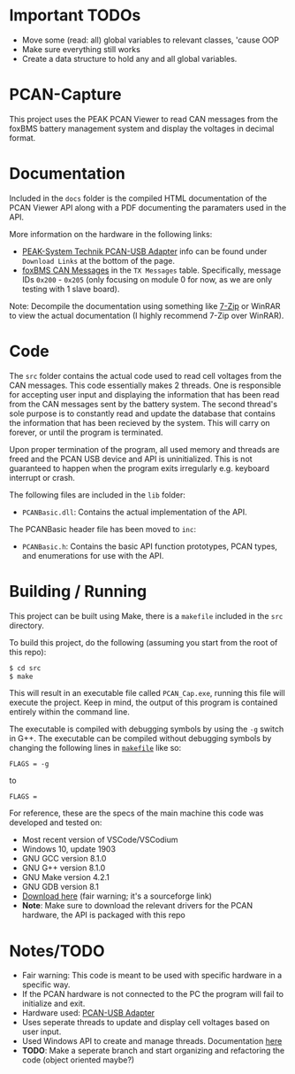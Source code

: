 # Important TODOs
* Move some (read: all) global variables to relevant classes, 'cause OOP
* Make sure everything still works
* Create a data structure to hold any and all global variables.

# PCAN-Capture
This project uses the PEAK PCAN Viewer to read CAN messages from the foxBMS battery management system and display the voltages in decimal format.

# Documentation
Included in the `docs` folder is the compiled HTML documentation of the PCAN Viewer API along with a PDF documenting the paramaters used in the API.

More information on the hardware in the following links:
* [PEAK-System Technik PCAN-USB Adapter](https://phytools.com/collections/usb-interfaces/products/pcan-usb-adapter) info can be found under `Download Links` at the bottom of the page.
* [foxBMS CAN Messages](https://docs.foxbms.org/en/latest/getting_started/communicating/communicating.html#can-messages) in the `TX Messages` table. Specifically, message IDs `0x200` - `0x205` (only focusing on module 0 for now, as we are only testing with 1 slave board).

Note: Decompile the documentation using something like [7-Zip](https://www.7-zip.org/) or WinRAR to view the actual documentation (I highly recommend 7-Zip over WinRAR).

# Code
The `src` folder contains the actual code used to read cell voltages from the CAN messages. This code essentially makes 2 threads. One is responsible for accepting user input and displaying the information that has been read from the CAN messages sent by the battery system. The second thread's sole purpose is to constantly read and update the database that contains the information that has been recieved by the system. This will carry on forever, or until the program is terminated.

Upon proper termination of the program, all used memory and threads are freed and the PCAN USB device and API is uninitialized. This is not guaranteed to happen when the program exits irregularly e.g. keyboard interrupt or crash.

The following files are included in the `lib` folder:
* `PCANBasic.dll`: Contains the actual implementation of the API.

The PCANBasic header file has been moved to `inc`:
* `PCANBasic.h`: Contains the basic API function prototypes, PCAN types, and enumerations for use with the API.

# Building / Running
This project can be built using Make, there is a `makefile` included in the `src` directory.

To build this project, do the following (assuming you start from the root of this repo):
```bash
$ cd src
$ make
```
This will result in an executable file called `PCAN_Cap.exe`, running this file will execute the project. Keep in mind, the output of this program is contained entirely within the command line.

The executable is compiled with debugging symbols by using the `-g` switch in G++. The executable can be compiled without debugging symbols by changing the following lines in [`makefile`](makefile) like so:
```make
FLAGS = -g
```
to
```make
FLAGS =
```

For reference, these are the specs of the main machine this code was developed and tested on:
* Most recent version of VSCode/VSCodium
* Windows 10, update 1903
* GNU GCC version 8.1.0
* GNU G++ version 8.1.0
* GNU Make version 4.2.1
* GNU GDB version 8.1
* [Download here](https://sourceforge.net/projects/mingw-w64/) (fair warning; it's a sourceforge link)
* **Note**: Make sure to download the relevant drivers for the PCAN hardware, the API is packaged with this repo

# Notes/TODO
* Fair warning: This code is meant to be used with specific hardware in a specific way.
* If the PCAN hardware is not connected to the PC the program will fail to initialize and exit.
* Hardware used: [PCAN-USB Adapter](https://phytools.com/collections/usb-interfaces/products/pcan-usb-adapter)
* Uses seperate threads to update and display cell voltages based on user input.
* Used Windows API to create and manage threads. Documentation [here](https://docs.microsoft.com/en-us/windows/win32/procthread/creating-threads)
* **TODO**: Make a seperate branch and start organizing and refactoring the code (object oriented maybe?)
